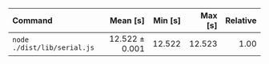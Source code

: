 | Command | Mean [s] | Min [s] | Max [s] | Relative |
|:---|---:|---:|---:|---:|
| `node ./dist/lib/serial.js` | 12.522 ± 0.001 | 12.522 | 12.523 | 1.00 |
